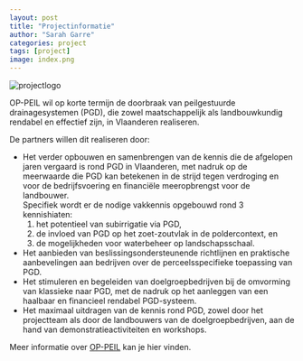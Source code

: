 ```yaml
---
layout: post
title: "Projectinformatie"
author: "Sarah Garre"
categories: project
tags: [project]
image: index.png
---
```


![projectlogo](./assets/img/logo_oppeil_long)

OP-PEIL wil op korte termijn de doorbraak van peilgestuurde drainagesystemen (PGD),
die zowel maatschappelijk als landbouwkundig rendabel en effectief zijn, in Vlaanderen realiseren. 

De partners willen dit realiseren door:
* Het verder opbouwen en samenbrengen van de kennis die de afgelopen jaren vergaard is rond PGD in Vlaanderen, 
met nadruk op de meerwaarde die PGD kan betekenen in de strijd tegen verdroging en voor de bedrijfsvoering en 
financiële meeropbrengst voor de landbouwer.  
Specifiek wordt er de nodige vakkennis opgebouwd rond 3 kennishiaten: 
    1. het potentieel van subirrigatie via PGD, 
    2. de invloed van PGD op het zoet-zoutvlak in de poldercontext, en 
    3. de mogelijkheden voor waterbeheer op landschapsschaal.
* Het aanbieden van beslissingsondersteunende richtlijnen en praktische aanbevelingen aan bedrijven 
over de perceelsspecifieke toepassing van PGD.
* Het stimuleren en begeleiden van doelgroepbedrijven bij de omvorming van klassieke naar PGD, 
met de nadruk op het aanleggen van een haalbaar en financieel rendabel PGD-systeem.
* Het maximaal uitdragen van de kennis rond PGD, zowel door het projectteam als door de landbouwers van de doelgroepbedrijven, 
aan de hand van demonstratieactiviteiten en workshops.

Meer informatie over [OP-PEIL](https://sarahgarre.github.io/op-peil/project) kan je hier vinden.